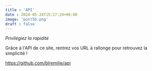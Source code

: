 ```yaml
---
title : 'API'
date : 2024-05-24T15:17:24+06:00
image: 'post5b.png'
draft : false
---
```

_Privilégiez la rapidité_

Grâce à l'API de ce site, rentrez vos URL à rallonge pour retrouvez la simplicité !

https://github.com/blremilie/api
